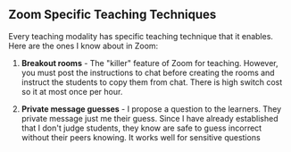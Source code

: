 Zoom Specific Teaching Techniques
-------

Every teaching modality has specific teaching technique that it enables. Here are the ones I know about in Zoom:

1. __Breakout rooms__ - The "killer" feature of Zoom for teaching. However, you must post the instructions to chat before creating the rooms and instruct the students to copy them from chat. There is high switch cost so it at most once per hour.

1. __Private message guesses__ - I propose a question to the learners. They private message just me their guess. Since I have already established that I don't judge students, they know are safe to guess incorrect without their peers knowing. It works well for sensitive questions



